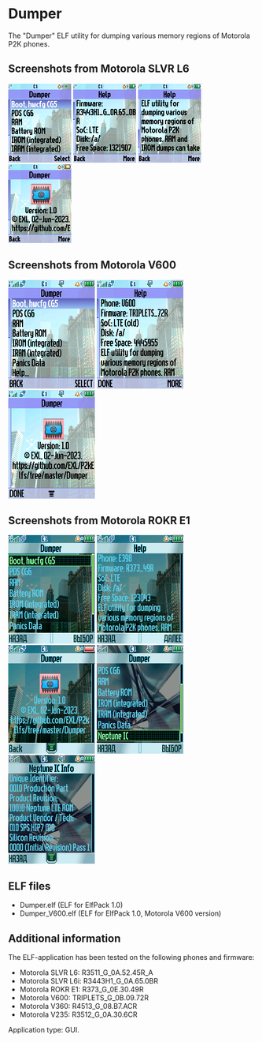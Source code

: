 Dumper
======

The "Dumper" ELF utility for dumping various memory regions of Motorola P2K phones.

## Screenshots from Motorola SLVR L6

![Screenshot 1 of Dumper from Motorola SLVR L6](../images/Screenshot_Dumper_L6_1.png) ![Screenshot 2 of Dumper from Motorola SLVR L6](../images/Screenshot_Dumper_L6_2.png) ![Screenshot 3 of Dumper from Motorola SLVR L6](../images/Screenshot_Dumper_L6_3.png) ![Screenshot 4 of Dumper from Motorola SLVR L6](../images/Screenshot_Dumper_L6_4.png)

## Screenshots from Motorola V600

![Screenshot 1 of Dumper from Motorola V600](../images/Screenshot_Dumper_V600_1.png) ![Screenshot 2 of Dumper from Motorola V600](../images/Screenshot_Dumper_V600_2.png) ![Screenshot 3 of Dumper from Motorola V600](../images/Screenshot_Dumper_V600_3.png)

## Screenshots from Motorola ROKR E1

![Screenshot 1 of Dumper from Motorola ROKR E1](../images/Screenshot_Dumper_E1_1.png) ![Screenshot 2 of Dumper from Motorola ROKR E1](../images/Screenshot_Dumper_E1_2.png) ![Screenshot 3 of Dumper from Motorola ROKR E1](../images/Screenshot_Dumper_E1_3.png) ![Screenshot 4 of Dumper from Motorola ROKR E1](../images/Screenshot_Dumper_E1_4.png) ![Screenshot 5 of Dumper from Motorola ROKR E1](../images/Screenshot_Dumper_E1_5.png)

## ELF files

* Dumper.elf (ELF for ElfPack 1.0)
* Dumper_V600.elf (ELF for ElfPack 1.0, Motorola V600 version)

## Additional information

The ELF-application has been tested on the following phones and firmware:

* Motorola SLVR L6: R3511_G_0A.52.45R_A
* Motorola SLVR L6i: R3443H1_G_0A.65.0BR
* Motorola ROKR E1: R373_G_0E.30.49R
* Motorola V600: TRIPLETS_G_0B.09.72R
* Motorola V360: R4513_G_08.B7.ACR
* Motorola V235: R3512_G_0A.30.6CR

Application type: GUI.
